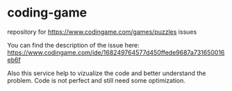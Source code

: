 # coding-game
repository for https://www.codingame.com/games/puzzles  issues

You can find the description of the issue here:
https://www.codingame.com/ide/168249764577d450ffede9687a731650016eb6f

Also this service help to vizualize the code and better understand the problem.
Code is not perfect and still need some optimization.
